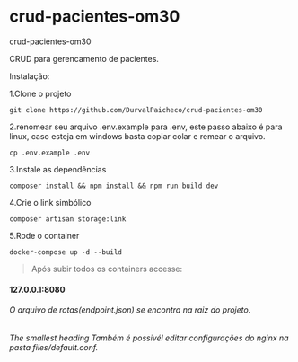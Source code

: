 # crud-pacientes-om30
crud-pacientes-om30


CRUD para gerencamento de pacientes.

Instalação:

1.Clone o projeto

    git clone https://github.com/DurvalPaicheco/crud-pacientes-om30

2.renomear seu arquivo .env.example para .env, este passo abaixo é para linux, caso esteja em windows basta copiar colar e remear o arquivo.

    cp .env.example .env

3.Instale as dependências 

    composer install && npm install && npm run build dev

4.Crie o link simbólico 

    composer artisan storage:link

5.Rode o container

    docker-compose up -d --build


> Após subir todos os containers accesse:

<h4>127.0.0.1:8080</h4>


######  O arquivo de rotas(endpoint.json) se encontra na raiz do projeto.

###### The smallest heading Também é possivél editar configurações do nginx na pasta files/default.conf.  
